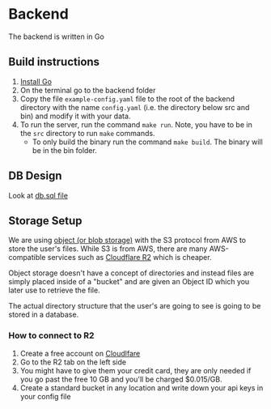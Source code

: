 # Backend
The backend is written in Go

## Build instructions
1) [Install Go](https://go.dev/doc/install)
2) On the terminal go to the backend folder
3) Copy the file `example-config.yaml` file to the root of the backend directory with the name `config.yaml` (i.e. the directory below src and bin) and modify it with your data.
4) To run the server, run the command `make run`. Note, you have to be in the `src` directory to run `make` commands.
    * To only build the binary run the command `make build`. The binary will be in the bin folder.

## DB Design
Look at [db.sql file](src/db.sql)

## Storage Setup
We are using [object (or blob storage)](https://en.wikipedia.org/wiki/Object_storage) with the S3 protocol from AWS to store the user's files. While S3 is from AWS, there are many AWS-compatible services such as [Cloudflare R2](https://www.cloudflare.com/developer-platform/products/r2/) which is cheaper.

Object storage doesn't have a concept of directories and instead files are simply placed inside of a "bucket" and are given an Object ID which you later use to retrieve the file.

The actual directory structure that the user's are going to see is going to be stored in a database.

### How to connect to R2
1) Create a free account on [Cloudlfare](https://dash.cloudflare.com/sign-up/r2)
2) Go to the R2 tab on the left side
3) You might have to give them your credit card, they are only needed if you go past the free 10 GB and you'll be charged $0.015/GB.
4) Create a standard bucket in any location and write down your api keys in your config file
